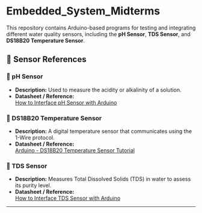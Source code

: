 # Embedded_System_Midterms

This repository contains Arduino-based programs for testing and integrating different water quality sensors, including the **pH Sensor**, **TDS Sensor**, and **DS18B20 Temperature Sensor**.

## 📘 Sensor References

### 🔹 pH Sensor
- **Description:** Used to measure the acidity or alkalinity of a solution.
- **Datasheet / Reference:**  
  [How to Interface pH Sensor with Arduino](https://lastminuteengineers.com/ph-sensor-arduino-tutorial/)

### 🔹 DS18B20 Temperature Sensor
- **Description:** A digital temperature sensor that communicates using the 1-Wire protocol.
- **Datasheet / Reference:**  
  [Arduino - DS18B20 Temperature Sensor Tutorial](https://randomnerdtutorials.com/guide-for-ds18b20-temperature-sensor-with-arduino/)

### 🔹 TDS Sensor
- **Description:** Measures Total Dissolved Solids (TDS) in water to assess its purity level.
- **Datasheet / Reference:**  
  [How to Interface TDS Sensor with Arduino](https://lastminuteengineers.com/tds-sensor-arduino-tutorial/)

---
